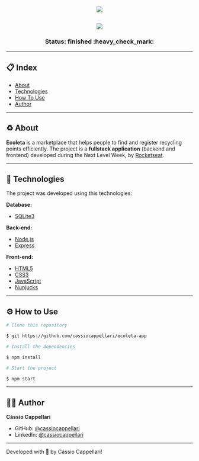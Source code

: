 <h1 align="center">
    <img src="./public/assets/logo.svg">
</h1>

<h2 align="center">
    <img src="./public/assets/gif-apt.gif">
</h2>

<h3 align="center"> 
	 Status: finished :heavy_check_mark:
</h3>

---

## 📋 Index

- [About](#-about)
- [Technologies](#-technologies)
- [How To Use](#-how-to-use)
- [Author](#-author)

---

## ♻ About

**Ecoleta** is a marketplace that helps people to find and register recycling points efficiently. The project is a **fullstack application** (backend and frontend) developed during the Next Level Week, by [Rocketseat](https://rocketseat.com.br/).

---

## 🤖 Technologies

The project was developed using this technologies:

**Database:**
- [SQLite3](https://www.sqlite.org/version3.html)

**Back-end:**
- [Node.js](https://nodejs.org/en/)
- [Express](https://expressjs.com/)

**Front-end:**
- [HTML5](https://developer.mozilla.org/en-US/docs/Web/Guide/HTML/HTML5)
- [CSS3](https://developer.mozilla.org/en-US/docs/Archive/CSS3)
- [JavaScript](https://js.org/)
- [Nunjucks](https://mozilla.github.io/nunjucks/)

---

## ⚙ How to Use

```bash
# Clone this repository

$ git https://github.com/cassiocappellari/ecoleta-app

# Install the dependencies

$ npm install

# Start the project

$ npm start

```

---

## 👨‍🚀 Author

**Cássio Cappellari**

- GitHub: [@cassiocappellari](https://github.com/cassiocappellari)
- LinkedIn: [@cassiocappellari](https://www.linkedin.com/in/cassiocappellari/)

---

Developed with 💚 by Cássio Cappellari!
